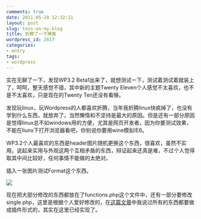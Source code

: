 ```yaml
---
comments: true
date: 2011-05-20 12:32:11
layout: post
slug: toss-on-my-blog
title: 折腾了一下博客
wordpress_id: 2617
categories:
- entry
tags:
- wordpress
---
```


实在无聊了一下，发现WP3.2 Beta1出来了，就想测试一下，测试着测试着就装上了，呵呵，整天感觉不错，其中新的主题Twenty Eleven个人感觉不太喜欢，也不是不太喜欢，只是现在的Twenty Ten还没有看够。

发现玩linux，玩Wordpress的人都喜欢折腾，当年我折腾linux快疯掉了，也没有学到什么东西，就放弃了，当然懒惰和不坚持是最大的原因。但是还有一部分原因是觉得linux总不如windows用的方便，尤其是网页开发者，因为你要测试效果，不能在liunx下打开浏览器看吧，你别说你要用wine模拟IE6。



WP3.2个人最喜欢的东西是header图片随机更换这个东西，很喜欢，虽然不实用。说起来实用与外观这两个互相矛盾的东西，辩证起来还真是难，不过个人觉得取其中间比较好，任何事情不能做的太绝对。

插入一张图片测试Format这个东西。

![](http://dobila.info/wp-content/uploads/2011/05/loveu-450x337.jpg)

现在把大部分修改的东西都放在了functions.php这个文件中，还有一部分要修改single.php，这里是根据个人爱好修改的，在[这篇文章](http://dobila.info/entry/note/upgrade-to-wordpress3_1.html)中我说过所有的东西都要做成插件形式的，其实在这里已经实现了。
